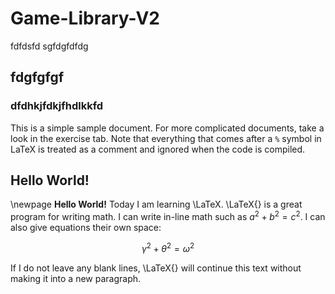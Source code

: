# Game-Library-V2

fdfdsfd sgfdgfdfdg

## fdgfgfgf

### dfdhkjfdkjfhdlkkfd

This is a simple sample document. For more complicated documents, take a look in the exercise tab. Note that everything that comes after a `%` symbol in LaTeX is treated as a comment and ignored when the code is compiled.

## Hello World!

\newpage
**Hello World!** Today I am learning \LaTeX. \LaTeX{} is a great program for writing math. I can write in-line math such as $a^2 + b^2 = c^2$. I can also give equations their own space:

$$
\gamma^2 + \theta^2 = \omega^2
$$

If I do not leave any blank lines, \LaTeX{} will continue this text without making it into a new paragraph.

